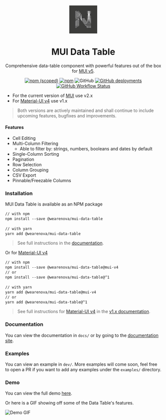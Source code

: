 <p align="center">
  <a href="https://github.com/WeAreNova"><img src="https://github.com/WeAreNova/mui-data-table/raw/main/docs/assets/favicon.png" height="90px"></a>
</p>
<h1 align="center">
  MUI Data Table
</h1>

<div align="center">

Comprehensive data-table component with powerful features out of the box for [MUI v5](https://mui.com/).

[![npm (scoped)](https://img.shields.io/npm/v/@wearenova/mui-data-table?logo=npm&style=for-the-badge)](https://www.npmjs.com/package/@wearenova/mui-data-table) [![npm](https://img.shields.io/npm/dm/@wearenova/mui-data-table?logo=npm&style=for-the-badge)](https://www.npmjs.com/package/@wearenova/mui-data-table) ![GitHub](https://img.shields.io/github/license/WeAreNova/mui-data-table?style=for-the-badge) [![GitHub deployments](https://img.shields.io/github/deployments/WeAreNova/mui-data-table/github-pages?label=Documentation&style=for-the-badge)](https://wearenova.github.io/mui-data-table/#/) [![GitHub Workflow Status](https://img.shields.io/github/workflow/status/WeAreNova/mui-data-table/Build%20and%20Publish?logo=github&style=for-the-badge)](https://github.com/WeAreNova/mui-data-table)

</div>

- For the current version of [MUI](https://mui.com/) use v2.x
- For [Material-UI v4](https://v4.mui.com/) use v1.x

> Both versions are actively maintained and shall continue to include upcoming features, bugfixes and improvements.

#### Features

- Cell Editing
- Multi-Column Filtering
  - Able to filter by: strings, numbers, booleans and dates by default
- Single-Column Sorting
- Pagination
- Row Selection
- Column Grouping
- CSV Export
- Pinnable/Freezable Columns

### Installation

MUI Data Table is available as an NPM package

```shell
// with npm
npm install --save @wearenova/mui-data-table

// with yarn
yarn add @wearenova/mui-data-table
```

> See full instructions in the [documentation](https://wearenova.github.io/mui-data-table/#/).

Or for [Material-UI v4](https://v4.mui.com/)

```shell
// with npm
npm install --save @wearenova/mui-data-table@mui-v4
// or
npm install --save @wearenova/mui-data-table@^1

// with yarn
yarn add @wearenova/mui-data-table@mui-v4
// or
yarn add @wearenova/mui-data-table@^1
```

> See full instructions for [Material-UI v4](https://v4.mui.com/) in the [v1.x documentation](https://wearenova.github.io/mui-data-table/#/v1/getting-started).

### Documentation

You can view the documentation in `docs/` or by going to the [documentation site](https://wearenova.github.io/mui-data-table/#/).

### Examples

You can view an example in `dev/`. More examples will come soon, feel free to open a PR if you want to add any examples under the `examples/` directory.

### Demo

You can view the full demo [here](https://codesandbox.io/s/mui-data-table-demo-b7vnp).

Or here is a GIF showing off some of the Data Table's features.

![Demo GIF](https://github.com/WeAreNova/mui-data-table/raw/main/docs/assets/demo-5x.gif)
